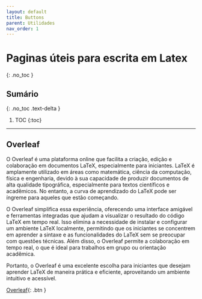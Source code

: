 ```yaml
---
layout: default
title: Buttons
parent: Utilidades
nav_order: 1
---
```


# Paginas úteis para escrita em Latex
{: .no_toc }

## Sumário
{: .no_toc .text-delta }

1. TOC
{:toc}

---

## Overleaf

O Overleaf é uma plataforma online que facilita a criação, edição e colaboração em documentos LaTeX, especialmente para iniciantes. LaTeX é amplamente utilizado em áreas como matemática, ciência da computação, física e engenharia, devido à sua capacidade de produzir documentos de alta qualidade tipográfica, especialmente para textos científicos e acadêmicos. No entanto, a curva de aprendizado do LaTeX pode ser íngreme para aqueles que estão começando.

O Overleaf simplifica essa experiência, oferecendo uma interface amigável e ferramentas integradas que ajudam a visualizar o resultado do código LaTeX em tempo real. Isso elimina a necessidade de instalar e configurar um ambiente LaTeX localmente, permitindo que os iniciantes se concentrem em aprender a sintaxe e as funcionalidades do LaTeX sem se preocupar com questões técnicas. Além disso, o Overleaf permite a colaboração em tempo real, o que é ideal para trabalhos em grupo ou orientação acadêmica.

Portanto, o Overleaf é uma excelente escolha para iniciantes que desejam aprender LaTeX de maneira prática e eficiente, aproveitando um ambiente intuitivo e acessível.

[Overleaf](https://pt.overleaf.com/){: .btn }